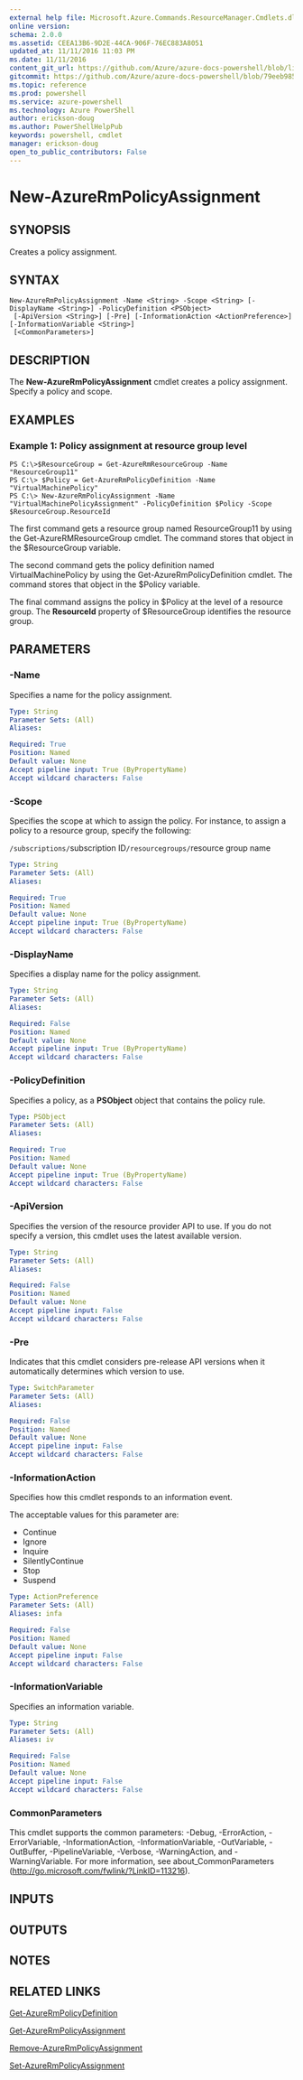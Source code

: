 ```yaml
---
external help file: Microsoft.Azure.Commands.ResourceManager.Cmdlets.dll-Help.xml
online version: 
schema: 2.0.0
ms.assetid: CEEA13B6-9D2E-44CA-906F-76EC883A8051
updated_at: 11/11/2016 11:03 PM
ms.date: 11/11/2016
content_git_url: https://github.com/Azure/azure-docs-powershell/blob/live/azureps-cmdlets-docs/ResourceManager/AzureRM.Resources/v3.1.0/New-AzureRmPolicyAssignment.md
gitcommit: https://github.com/Azure/azure-docs-powershell/blob/79eeb985ea480979357fb4695832a0c3d29a48bf/azureps-cmdlets-docs/ResourceManager/AzureRM.Resources/v3.1.0/New-AzureRmPolicyAssignment.md
ms.topic: reference
ms.prod: powershell
ms.service: azure-powershell
ms.technology: Azure PowerShell
author: erickson-doug
ms.author: PowerShellHelpPub
keywords: powershell, cmdlet
manager: erickson-doug
open_to_public_contributors: False
---
```


# New-AzureRmPolicyAssignment

## SYNOPSIS
Creates a policy assignment.

## SYNTAX

```
New-AzureRmPolicyAssignment -Name <String> -Scope <String> [-DisplayName <String>] -PolicyDefinition <PSObject>
 [-ApiVersion <String>] [-Pre] [-InformationAction <ActionPreference>] [-InformationVariable <String>]
 [<CommonParameters>]
```

## DESCRIPTION
The **New-AzureRmPolicyAssignment** cmdlet creates a policy assignment.
Specify a policy and scope.

## EXAMPLES

### Example 1: Policy assignment at resource group level
```
PS C:\>$ResourceGroup = Get-AzureRmResourceGroup -Name "ResourceGroup11"
PS C:\> $Policy = Get-AzureRmPolicyDefinition -Name "VirtualMachinePolicy"
PS C:\> New-AzureRmPolicyAssignment -Name "VirtualMachinePolicyAssignment" -PolicyDefinition $Policy -Scope $ResourceGroup.ResourceId
```

The first command gets a resource group named ResourceGroup11 by using the Get-AzureRMResourceGroup cmdlet.
The command stores that object in the $ResourceGroup variable.

The second command gets the policy definition named VirtualMachinePolicy by using the Get-AzureRmPolicyDefinition cmdlet.
The command stores that object in the $Policy variable.

The final command assigns the policy in $Policy at the level of a resource group.
The **ResourceId** property of $ResourceGroup identifies the resource group.

## PARAMETERS

### -Name
Specifies a name for the policy assignment.

```yaml
Type: String
Parameter Sets: (All)
Aliases: 

Required: True
Position: Named
Default value: None
Accept pipeline input: True (ByPropertyName)
Accept wildcard characters: False
```

### -Scope
Specifies the scope at which to assign the policy.
For instance, to assign a policy to a resource group, specify the following:

`/subscriptions/`subscription ID`/resourcegroups/`resource group name

```yaml
Type: String
Parameter Sets: (All)
Aliases: 

Required: True
Position: Named
Default value: None
Accept pipeline input: True (ByPropertyName)
Accept wildcard characters: False
```

### -DisplayName
Specifies a display name for the policy assignment.

```yaml
Type: String
Parameter Sets: (All)
Aliases: 

Required: False
Position: Named
Default value: None
Accept pipeline input: True (ByPropertyName)
Accept wildcard characters: False
```

### -PolicyDefinition
Specifies a policy, as a **PSObject** object that contains the policy rule.

```yaml
Type: PSObject
Parameter Sets: (All)
Aliases: 

Required: True
Position: Named
Default value: None
Accept pipeline input: True (ByPropertyName)
Accept wildcard characters: False
```

### -ApiVersion
Specifies the version of the resource provider API to use.
If you do not specify a version, this cmdlet uses the latest available version.

```yaml
Type: String
Parameter Sets: (All)
Aliases: 

Required: False
Position: Named
Default value: None
Accept pipeline input: False
Accept wildcard characters: False
```

### -Pre
Indicates that this cmdlet considers pre-release API versions when it automatically determines which version to use.

```yaml
Type: SwitchParameter
Parameter Sets: (All)
Aliases: 

Required: False
Position: Named
Default value: None
Accept pipeline input: False
Accept wildcard characters: False
```

### -InformationAction
Specifies how this cmdlet responds to an information event.

The acceptable values for this parameter are:

- Continue
- Ignore
- Inquire
- SilentlyContinue
- Stop
- Suspend

```yaml
Type: ActionPreference
Parameter Sets: (All)
Aliases: infa

Required: False
Position: Named
Default value: None
Accept pipeline input: False
Accept wildcard characters: False
```

### -InformationVariable
Specifies an information variable.

```yaml
Type: String
Parameter Sets: (All)
Aliases: iv

Required: False
Position: Named
Default value: None
Accept pipeline input: False
Accept wildcard characters: False
```

### CommonParameters
This cmdlet supports the common parameters: -Debug, -ErrorAction, -ErrorVariable, -InformationAction, -InformationVariable, -OutVariable, -OutBuffer, -PipelineVariable, -Verbose, -WarningAction, and -WarningVariable. For more information, see about_CommonParameters (http://go.microsoft.com/fwlink/?LinkID=113216).

## INPUTS

## OUTPUTS

## NOTES

## RELATED LINKS

[Get-AzureRmPolicyDefinition](xref:ResourceManager/AzureRM.Resources/v3.1.0/Get-AzureRmPolicyDefinition.md)

[Get-AzureRmPolicyAssignment](xref:ResourceManager/AzureRM.Resources/v3.1.0/Get-AzureRmPolicyAssignment.md)

[Remove-AzureRmPolicyAssignment](xref:ResourceManager/AzureRM.Resources/v3.1.0/Remove-AzureRmPolicyAssignment.md)

[Set-AzureRmPolicyAssignment](xref:ResourceManager/AzureRM.Resources/v3.1.0/Set-AzureRmPolicyAssignment.md)


